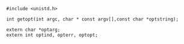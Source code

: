     #include <unistd.h>

    int getopt(int argc, char * const argv[],const char *optstring);

    extern char *optarg;
    extern int optind, opterr, optopt;